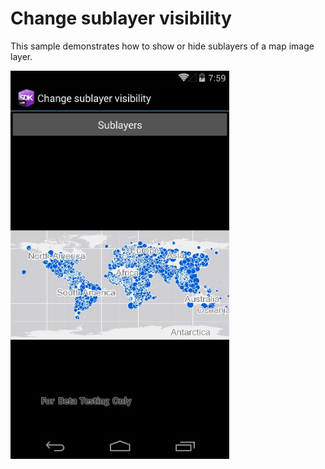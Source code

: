 # Change sublayer visibility

This sample demonstrates how to show or hide sublayers of a map image layer.

<img src="ChangeSublayerVisibility.jpg" width="350"/>



